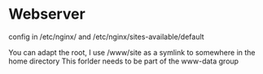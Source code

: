 # Webserver 
config in /etc/nginx/ and /etc/nginx/sites-available/default

You can adapt the root, I use /www/site as a symlink to somewhere in the home directory
This forlder needs to be part of the www-data group



